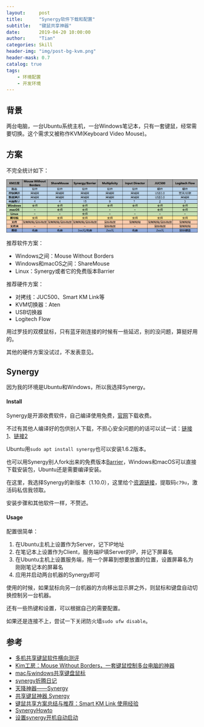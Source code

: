 ```yaml
---
layout:     post
title:      "Synergy软件下载和配置"
subtitle:   "键鼠共享神器"
date:       2019-04-20 10:00:00
author:     "Tian"
categories: Skill
header-img: "img/post-bg-kvm.png"
header-mask: 0.7
catalog: true
tags:
    - 环境配置
    - 开发环境
---
```


## 背景

两台电脑，一台Ubuntu系统主机，一台Windows笔记本，只有一套键鼠，经常需要切换。这个需求又被称作KVM(Keyboard Video Mouse)。

## 方案

不完全统计如下：

![](https://raw.githubusercontent.com/tianws/tianws.github.io/master/img/in-post/20190421150544.png)

推荐软件方案：

- Windows之间：Mouse Without Borders
- Windows和macOS之间：ShareMouse
- Linux：Synergy或者它的免费版本Barrier

推荐硬件方案：

- 对拷线：JUC500、Smart KM Link等
- KVM切换器：Aten
- USB切换器
- Logitech Flow

用过罗技的双模鼠标，只有蓝牙刚连接的时候有一些延迟，别的没问题，算挺好用的。

其他的硬件方案没试过，不发表意见。

## Synergy

因为我的环境是Ubuntu和Windows，所以我选择Synergy。

#### Install

Synergy是开源收费软件，自己编译使用免费，[官网](<https://symless.com/synergy>)下载收费。

不过有其他人编译好的包供别人下载，不担心安全问题的的话可以试一试：[链接1](<https://brahma-dev.github.io/synergy-stable-builds/>)、[链接2](<https://sourceforge.net/projects/synergy-stable-builds/>)

Ubuntu用`sudo apt install synergy`也可以安装1.6.2版本。

也可以用Synergy别人fork出来的免费版本[Barrier](<https://github.com/debauchee/barrier>)，Windows和macOS可以直接下载安装包，Ubuntu还是需要编译安装。

在这里，我选择Synergy的新版本（1.10.0），这里给个[资源链接](https://pan.baidu.com/s/12-vQLlVoIq89wV3d7nBS4A)，提取码`c79u`，激活码私信我领取。

安装步骤和其他软件一样，不赘述。

#### Usage

配置很简单：

1. 在Ubuntu主机上设置作为Server，记下IP地址
2. 在笔记本上设置作为Client，服务端IP填Server的IP，并记下屏幕名
3. 在Ubuntu主机上设置服务端，拖一个屏幕到想要放置的位置，设置屏幕名为刚刚笔记本的屏幕名
4. 应用并启动两台机器的Synergy即可

使用的时候，如果鼠标向另一台机器的方向移出显示屏之外，则鼠标和键盘自动切换控制另一台机器。

还有一些热键和设置，可以根据自己的需要配置。

如果还是连接不上，尝试一下关闭防火墙`sudo ufw disable`。

## 参考

- [多机共享键鼠软件横向测评](<http://blog.shrp.me/Multi-Computer-Mouse-and-Keyboard-sharing.html>)
- [Kim工房：Mouse Without Borders，一套键鼠控制多台电脑的神器](<https://post.smzdm.com/p/642130/>)
- [mac与windows共享键盘鼠标](<https://www.jianshu.com/p/f1da68ac5413>)
- [synergy折腾日记](<https://www.52pojie.cn/thread-719088-1-1.html>)
- [天降神器——Synergy](<https://blog.csdn.net/weixin_41995979/article/details/81990179>)
- [共享键鼠神器 Synergy](<http://wulc.me/2018/03/31/%E5%85%B1%E4%BA%AB%E9%94%AE%E9%BC%A0%E7%A5%9E%E5%99%A8%20Synergy/>)
- [键鼠共享方案总结与推荐：Smart KM Link 使用经验](<https://post.smzdm.com/p/343668/>)
- [SynergyHowto](https://help.ubuntu.com/community/SynergyHowto)
- [设置synergy开机自动启动](<http://guaneryu.com/blog/?p=379>)

